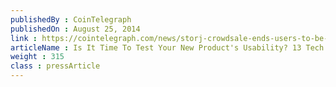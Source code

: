 ```yaml
---
publishedBy : CoinTelegraph
publishedOn : August 25, 2014
link : https://cointelegraph.com/news/storj-crowdsale-ends-users-to-be-rewarded
articleName : Is It Time To Test Your New Product's Usability? 13 Tech Experts Weigh In
weight : 315 
class : pressArticle
---
```

